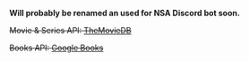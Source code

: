 __Will probably be renamed an used for NSA Discord bot soon.__

~~Movie & Series API: [TheMovieDB](https://www.themoviedb.org/documentation/api)~~

~~Books API: [Google Books](https://developers.google.com/books/docs/v1/getting_started)~~
